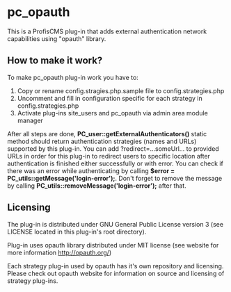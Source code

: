 pc_opauth
=========

This is a ProfisCMS plug-in that adds external authentication network capabilities using "opauth" library.

How to make it work?
---------

To make pc_opauth plug-in work you have to:

1. Copy or rename config.stragies.php.sample file to config.strategies.php
2. Uncomment and fill in configuration specific for each strategy in config.strategies.php
3. Activate plug-ins site_users and pc_opauth via admin area module manager

After all steps are done, **PC_user::getExternalAuthenticators()** static method should return authentication strategies (names and URLs)
supported by this plug-in. You can add ?redirect=...someUrl... to provided URLs in order for this plug-in to redirect users to specific
location after authentication is finished either successfully or with error. You can check if there was an error while authenticating
by calling **$error = PC_utils::getMessage('login-error');**. Don't forget to remove the message by calling
**PC_utils::removeMessage('login-error');** after that.

Licensing
---------

The plug-in is distributed under GNU General Public License version 3 (see LICENSE located in this plug-in's root directory).

Plug-in uses opauth library distributed under MIT license (see website for more information http://opauth.org/)

Each strategy plug-in used by opauth has it's own repository and licensing. Please check out opauth website for information on source and licensing of strategy plug-ins.
